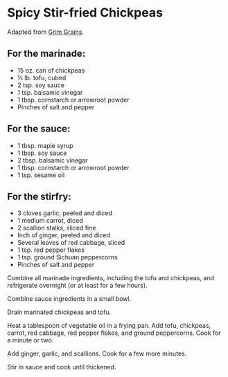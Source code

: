 # Spicy Stir-fried Chickpeas

Adapted from [Grim Grains](https://grimgrains.com/site/spicy_stirfry_chickpeas.html).

## For the marinade:

- 15 oz. can of chickpeas
- ⅓ lb. tofu, cubed
- 2 tsp. soy sauce
- 1 tsp. balsamic vinegar
- 1 tbsp. cornstarch or arrowroot powder
- Pinches of salt and pepper

## For the sauce:

- 1 tbsp. maple syrup
- 1 tbsp. soy sauce
- 2 tbsp. balsamic vinegar
- 1 tbsp. cornstarch or arrowroot powder
- 1 tsp. sesame oil

## For the stirfry:

- 3 cloves garlic, peeled and diced
- 1 medium carrot, diced
- 2 scallion stalks, sliced fine
- Inch of ginger, peeled and diced
- Several leaves of red cabbage, sliced
- 1 tsp. red pepper flakes
- 1 tsp. ground Sichuan peppercorns
- Pinches of salt and pepper

Combine all marinade ingredients, including the tofu and chickpeas, and
refrigerate overnight (or at least for a few hours).

Combine sauce ingredients in a small bowl.

Drain marinated chickpeas and tofu.

Heat a tablespoon of vegetable oil in a frying pan. Add tofu, chickpeas, carrot,
red cabbage, red pepper flakes, and ground peppercorns. Cook for a minute or
two.

Add ginger, garlic, and scallions. Cook for a few more minutes.

Stir in sauce and cook until thickened.

